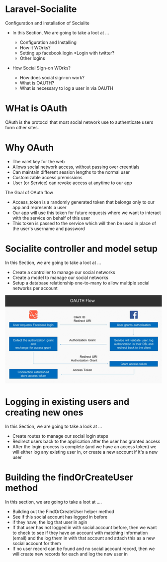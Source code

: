 # Laravel-Socialite
Configuration and installation of Socialite

* In this Section, We are going to take a loot at ...
	* Configuration and Installing
	* How it WOrks?
	* Setting up facebook login
	*Login with twitter?
	* Other logins


* How Social Sign-on WOrks?
	* How does social sign-on work?
	* What is OAUTH?
	* What is necessary to log a user in via OAUTH

# WHat is OAuth
OAuth is the protocol that most social network use to authenticate users form other sites.

# Why OAuth
* The valet key for the web
* Allows social network access, without passing over creentials
* Can maintain different session lengths to the normal user
* Customizable access premissions
* User (or Service) can revoke access at anytime to our app

The Goal of OAuth flow
* Access_token is a randomly generated token that belongs only to our app and represents a user
* Our app will use this token for future requests where we want to interact with the service on behalf of this user
* This token is passed to the service which will then be used in place of the user's username and password

# Socialite controller and model setup
In this Section, we are going to take a loot at ...
* Create a controller to manage our social networks
* Create a model to manage our social networks
* Setup a database relationship one-to-many to allow multiple social networks per account


![Image of Yaktocat](oauth.png)


# Logging in existing users and creating new ones
In this Section, we are going to take a look at ...
* Create routes to manage our social login steps
* Redirect users back to the application after the user has granted access
* After the login process is complete (and we have an access token) we will either log any existing  user in, or create a new account if it's a new user


# Building the findOrCreateUser method
In this section, we are going to take a loot at ....
* Building out the FindOrCreateUser helper method
* See if this social account has logged in before
* if they have, the log that user in agin
* If that user has not logged in with social account before, then we want to check to see if they have an account with matching information (email) and the log them in with that account and attach this as a new social account for them
* If no user record can be found and no social account record, then we will create new records for each and log the new user in